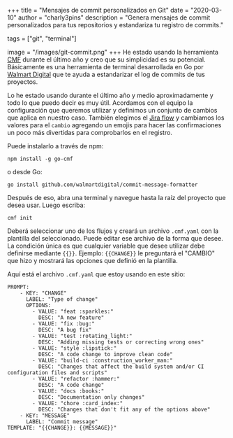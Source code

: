 +++
title = "Mensajes de commit personalizados en Git"
date = "2020-03-10"
author = "charly3pins"
description = "Genera mensajes de commit personalizados para tus repositorios y estandariza tu registro de commits."

tags = ["git", "terminal"]

image = "/images/git-commit.png"
+++
He estado usando la herramienta [CMF](https://github.com/walmartdigital/commit-message-formatter) durante el último año y creo que su simplicidad es su potencial. Básicamente es una herramienta de terminal desarrollada en Go por [Walmart Digital](https://github.com/walmartdigital) que te ayuda a estandarizar el log de commits de tus proyectos.

Lo he estado usando durante el último año y medio aproximadamente y todo lo que puedo decir es muy útil. Acordamos con el equipo la configuración que queremos utilizar y definimos un conjunto de cambios que aplica en nuestro caso. También elegimos el [Jira flow](https://github.com/walmartdigital/commit-message-formatter#jira-flow) y cambiamos los valores para el `cambio` agregando un emojis para hacer las confirmaciones un poco más divertidas para comprobarlos en el registro.

Puede instalarlo a través de npm:
```vim
npm install -g go-cmf
``` 
o desde Go:
```vim
go install github.com/walmartdigital/commit-message-formatter
```

Después de eso, abra una terminal y navegue hasta la raíz del proyecto que desea usar. Luego escriba:
```vim
cmf init 
```

Deberá seleccionar uno de los flujos y creará un archivo `.cmf.yaml` con la plantilla del seleccionado. Puede editar ese archivo de la forma que desee. La condición única es que cualquier variable que desee utilizar debe definirse mediante `{{}}`. Ejemplo: `{{CHANGE}}` le preguntará el "CAMBIO" que hizo y mostrará las opciones que definió en la plantilla.

Aquí está el archivo `.cmf.yaml` que estoy usando en este sitio:
```
PROMPT:
    - KEY: "CHANGE"
      LABEL: "Type of change"
      OPTIONS:
        - VALUE: "feat :sparkles:"
          DESC: "A new feature"
        - VALUE: "fix :bug:"
          DESC: "A bug fix"
        - VALUE: "test :rotating_light:"
          DESC: "Adding missing tests or correcting wrong ones"
        - VALUE: "style :lipstick:"
          DESC: "A code change to improve clean code"
        - VALUE: "build-ci :construction_worker_man:"
          DESC: "Changes that affect the build system and/or CI configuration files and scripts"
        - VALUE: "refactor :hammer:"
          DESC: "A code change"
        - VALUE: "docs :books:"
          DESC: "Documentation only changes"
        - VALUE: "chore :card_index:"
          DESC: "Changes that don't fit any of the options above"
    - KEY: "MESSAGE"
      LABEL: "Commit message"
TEMPLATE: "{{CHANGE}}: {{MESSAGE}}"
```